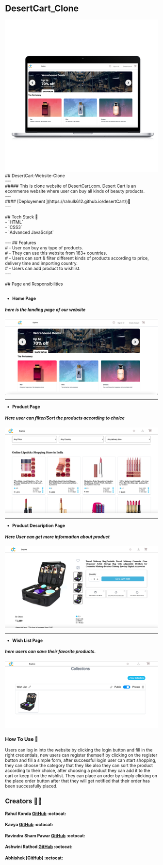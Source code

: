 # DesertCart_Clone
<div align="center">
  <img alt="Demo" src="./Images/Demo.png" />
</div>
## DesertCart-Website-Clone 
<br/>
---
<br/>
##### This is clone website of DesertCart.com. Desert Cart is an ecommerse website where user can buy all kinds of beauty products.
<br/>
---
<br/>
#### [Deployement ](https://rahulk612.github.io/desertCart/)🔗
<br/>
---
<br/> <br/>
## Tech Stack 🔧 <br/>
- `HTML` <br/>
- `CSS3` <br/>
- `Advanced JavaScript` <br/> <br/>
---
## Features  <br/>
# - User can buy any type of products. <br/>
# - They can use this website from 163+ countries. <br/>
# - Users can sort & filter different kinds of products according to price, delivery time and importing country. <br/>
# - Users can add product to wishlist. <br/>
--- <br/> <br/>
## Page and Responsibilities <br/> <br/>

- **Home Page**
##### here is the landing page of our website
![Landing Page](./Images/HomePage.png)

---

- **Product Page**
##### Here user can filter/Sort the products according to choice
![Product Category Page](./Images/productspage.png)

---

- **Product Description Page**
##### Here User can get more information about product
![Product Details Page](./Images/productsDesc.png)

---
<!-- - **Cart Page**
##### From here user can add and remove products from cart
![Cart Page](https://github.com/mayuriwasu1/purplle_clone/blob/main/image/cart_page.png)

--- -->

- **Wish List Page**
##### here users can save their favorite products.
![Wish List](./Images/collections.png)

<!-- ---

- **Checkout Page**
##### Here user can add address 
![Checkout Page](https://github.com/mayuriwasu1/purplle_clone/blob/main/image/adress.png)

---
- **Payment Page**
##### here user will have to fill their payment details then they will be notified that their order has been placed.
![Payment Page](https://github.com/mayuriwasu1/purplle_clone/blob/main/image/pay.png)

--- -->



### How To Use 	📌
Users can log in into the website by clicking the login button and fill in the right credentials, 
new users can register themself by clicking on the register button and fill a simple form, after successful 
login user can start shopping, they can choose the category that they like also they can sort the product 
according to their choice, after choosing a product they can add it to the cart or keep it on the wishlist.
They can place an order by simply clicking on the place order button after that they will get notified that their 
 order has been successfully placed.




## Creators  🤝🏻	

#### Rahul Konda  [GitHub](https://github.com/Rahulk612) :octocat:

#### Kavya [GitHub](https://github.com/kavya-2021) :octocat:

#### Ravindra Sham Pawar [GitHub](https://github.com/Ravindraapps) :octocat:

#### Ashwini Rathod [GitHub](https://github.com/rathodashwini990) :octocat:

#### Abhishek [GitHub] :octocat:



 


